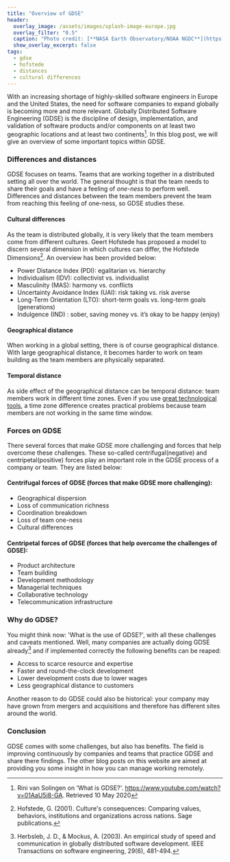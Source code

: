 ```yaml
---
title: "Overview of GDSE"
header:
  overlay_image: /assets/images/splash-image-europe.jpg
  overlay_filter: "0.5"
  caption: "Photo credit: [**NASA Earth Observatory/NOAA NGDC**](https://www.nasa.gov/mission_pages/NPP/news/earth-at-night.html)"
  show_overlay_excerpt: false
tags:
  - gdse
  - hofstede
  - distances
  - cultural differences
---
```


With an increasing shortage of highly-skilled software engineers in Europe and the United States, the need for software companies to expand globally is becoming more and more relevant. Globally Distributed Software Engineering (GDSE) is the discipline of design, implementation, and validation of software products and/or components on at least two geographic locations and at least two continents[^what-is-gdse]. In this blog post, we will give an overview of some important topics within GDSE.

### Differences and distances
GDSE focuses on teams. Teams that are working together in a distributed setting all over the world. The general thought is that the team needs to share their goals and have a feeling of *one-ness* to perform well. Differences and distances between the team members prevent the team from reaching this feeling of one-ness, so GDSE studies these.

#### Cultural differences
As the team is distributed globally, it is very likely that the team members come from different cultures. Geert Hofstede has proposed a model to discern several dimension in which cultures can differ, the Hofstede Dimensions[^hofstede]. An overview has been provided below:

-	Power Distance Index (PDI): egalitarian vs. hierarchy
-	Individualism (IDV): collectivist vs. individualist
-	Masculinity (MAS): harmony vs. conflicts
-	Uncertainty Avoidance Index (UAI): risk taking vs. risk averse
-	Long-Term Orientation (LTO): short-term goals vs. long-term goals (generations)
-	Indulgence (IND) : sober, saving money vs. it’s okay to be happy (enjoy)


#### Geographical distance
When working in a global setting, there is of course geographical distance. With large geographical distance, it becomes harder to work on team building as the team members are physically separated.

#### Temporal distance
As side effect of the geographical distance can be temporal distance: team members work in different time zones. Even if you use [great technological tools](https://www.gdse-in-practice.com/tools-for-distributed-communication/), a time zone difference creates practical problems because team members are not working in the same time window.

### Forces on GDSE
There several forces that make GDSE more challenging and forces that help overcome these challenges. These so-called centrifugal(negative) and centripetal(positive) forces play an important role in the GDSE process of a company or team. They are listed below:

#### Centrifugal forces of GDSE (forces that make GDSE more challenging):
-	Geographical dispersion
-	Loss of communication richness
-	Coordination breakdown
-	Loss of team one-ness
-	Cultural differences

#### Centripetal forces of GDSE (forces that help overcome the challenges of GDSE):
-	Product architecture
-	Team building
-	Development methodology
-	Managerial techniques
-	Collaborative technology
-	Telecommunication infrastructure

### Why do GDSE?
You might think now: 'What is the use of GDSE?', with all these challenges and caveats mentioned. Well, many companies are actually doing GDSE already[^herbsleb] and if implemented correctly the following benefits can be reaped:
-	Access to scarce resource and expertise
-	Faster and round-the-clock development
-	Lower development costs due to lower wages
-	Less geographical distance to customers

Another reason to do GDSE could also be historical: your company may have grown from mergers and acquisitions and therefore has different sites around the world.

### Conclusion
GDSE comes with some challenges, but also has benefits. The field is improving continuously by companies and teams that practice GDSE and share there findings. The other blog posts on this website are aimed at providing you some insight in how you can manage working remotely.

[^what-is-gdse]:Rini van Solingen on 'What is GDSE?'. https://www.youtube.com/watch?v=01AaU5i8-GA. Retrieved 10 May 2020
[^hofstede]: Hofstede, G. (2001). Culture's consequences: Comparing values, behaviors, institutions and organizations across nations. Sage publications.
[^herbsleb]: Herbsleb, J. D., & Mockus, A. (2003). An empirical study of speed and communication in globally distributed software development. IEEE Transactions on software engineering, 29(6), 481-494.